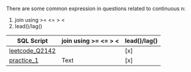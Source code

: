 There are some common expression in questions related to continuous n:
1. join using >= <= > <
2. lead()/lag()


| SQL Script  | join using >= <= > < | lead()/lag() |
| ----------- | ----------- |  ----------- |
| [leetcode_Q2142](https://github.com/irenejiazhou/sql_manual/blob/main/continuous_n/leetcode_Q2142_M.sql)     |  |  [x]      |
| [practice_1](https://github.com/irenejiazhou/sql_manual/blob/main/continuous_n/practice_1_yoy_continuous_revenue.sql)   | Text        |  [x]       |
